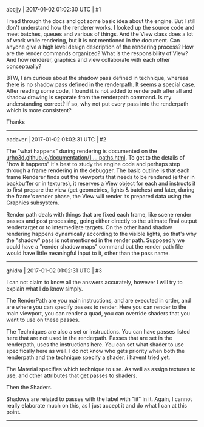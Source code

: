 abcjjy | 2017-01-02 01:02:30 UTC | #1

I read through the docs and got some basic idea about the engine. But I still don't understand how the renderer works. I looked up the source code and meet batches, queues and various of things. And the View class does a lot of work while rendering, but it is not mentioned in the document. Can anyone give a high level design description of the rendering process? How are the render commands organized? What is the responsibility of View? And how renderer, graphics and view collaborate with each other conceptually? 

BTW, I am curious about the shadow pass defined in technique, whereas there is no shadow pass defined in the renderpath. It seems a special case. After reading some code, I found it is not added to renderpath after all and shadow drawing is separate from the renderpath command. Is my understanding correct? If so, why not put every pass into the renderpath which is more consistent? 

Thanks

-------------------------

cadaver | 2017-01-02 01:02:31 UTC | #2

The "what happens" during rendering is documented on the [urho3d.github.io/documentation/1 ... paths.html](http://urho3d.github.io/documentation/1.32/_render_paths.html). To get to the details of "how it happens" it's best to study the engine code and perhaps step through a frame rendering in the debugger. The basic outline is that each frame Renderer finds out the viewports that needs to be rendered (either in backbuffer or in textures), it reserves a View object for each and instructs it to first prepare the view (get geometries, lights & batches) and later, during the frame's render phase, the View will render its prepared data using the Graphics subsystem.

Render path deals with things that are fixed each frame, like scene render passes and post processing, going either directly to the ultimate final output rendertarget or to intermediate targets. On the other hand shadow rendering happens dynamically according to the visible lights, so that's why the "shadow" pass is not mentioned in the render path. Supposedly we could have a "render shadow maps" command but the render path file would have little meaningful input to it, other than the pass name.

-------------------------

ghidra | 2017-01-02 01:02:31 UTC | #3

I can not claim to know all the answers accurately, however I will try to explain what I do know simply.

The RenderPath are you main instructions, and are executed in order, and are where you can specify passes to render.
Here you can render to the main viewport, you can render a quad, you can override shaders that you want to use on these passes.

The Techniques are also a set or instructions. You can have passes listed here that are not used in the renderpath. Passes that are set in the renderpath, uses the instructions here. You can set what shader to use specifically here as well. I do not know who gets priority when both the renderpath and the technique specify a shader, i havent tried yet.

The Material specifies which technique to use. As well as assign textures to use, and other attributes that get passes to shaders.

Then the Shaders.

Shadows are related to passes with the label with "lit" in it. Again, I cannot really elaborate much on this, as I just accept it and do what I can at this point.

-------------------------

